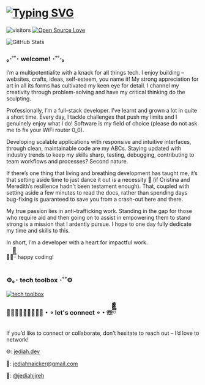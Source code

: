 # [![Typing SVG](https://readme-typing-svg.demolab.com?font=Fira+Code&weight=500&size=25&duration=4000&pause=1500&color=F73850&width=550&lines=%F0%9F%94%8D+Search+results+for%3A+%40jediahjireh)](https://git.io/typing-svg)
![visitors](https://visitor-badge.laobi.icu/badge?page_id=jediahjireh.visitor-badge)
[![Open Source Love](https://badges.frapsoft.com/os/v1/open-source.svg?v=102)](https://github.com/ellerbrock/open-source-badge/)

![GitHub Stats](https://github-readme-stats.vercel.app/api/top-langs/?username=jediahjireh&theme=bear&show_icons=true&hide_border=true&layout=compact)

### ｡⋅˚˚･ welcome! ･˚˚⋅｡

I’m a multipotentialite with a knack for all things tech. I enjoy building – websites, crafts, ideas, self-esteem, you name it! My strong appreciation for art in all its forms has cultivated my keen eye for detail. I channel my creativity through problem-solving and have my critical thinking do the sculpting.

Professionally, I’m a full-stack developer. I’ve learnt and grown a lot in quite a short time. Every day, I tackle challenges that push my limits and I genuinely enjoy what I do! Software is my field of choice (please do not ask me to fix your WiFi router 0_0).

Developing scalable applications with responsive and intuitive interfaces, through clean, maintainable code are my ABCs. Staying updated with industry trends to keep my skills sharp, testing, debugging, contributing to team workflows and processes? Second nature. 

If there’s one thing that living and breathing development has taught me, it’s that setting aside time to just dance it out is a necessity 💃 (if Cristina and Meredith’s resilience hadn't been testament enough). That, coupled with setting aside a few minutes to read the docs, rather than spending days bug-fixing is guaranteed to save you from a crash-out here and there.

My true passion lies in anti-trafficking work. Standing in the gap for those who require aid and then going on to assist in empowering them to stand strong is a mission that I ardently pursue. I hope to one day fully dedicate my time and skills to this.

In short, I’m a developer with a heart for impactful work.

👩‍💻ྀིྀིྀིྀིྀི happy coding!

### ⚙｡･ tech toolbox ･˚˚⚙

[![tech toolbox](https://skillicons.dev/icons?i=html,css,js,ts,react,angular,tailwind,bootstrap,sass,nodejs,express,python,fastapi,php,laravel,docker,nextjs,remix,postgres,mysql,mongodb,supabase,sqlite,prisma,vercel,netlify,git,github,postman,figma,npm,pnpm,java,eclipse,vscode,bash,wordpress,replit,jquery&perline=8)](https://skillicons.dev)


### ☏ྀིྀིྀིྀི・∘ let's connect ∘・☏ྀིྀིྀིྀི
If you’d like to connect or collaborate, don’t hesitate to reach out – I’d love to network!

🌐: [jediah.dev](https://www.jediah.dev)

💌: [jediahnaicker@gmail.com](mailto:jediahnaicker@gmail.com)

🔗: [@jediahjireh](https://www.linkedin.com/in/jediahjireh/)

<!---
jediahjireh/jediahjireh is a ✨ special ✨ repository because its `README.md` (this file) appears on your GitHub profile.
You can click the Preview link to take a look at your changes.
--->
